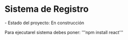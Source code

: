 <h1>Sistema de Registro</h1>
- Estado del proyecto: En construcción

Para ejecutarel sistema debes poner: 
'''npm install react'''

